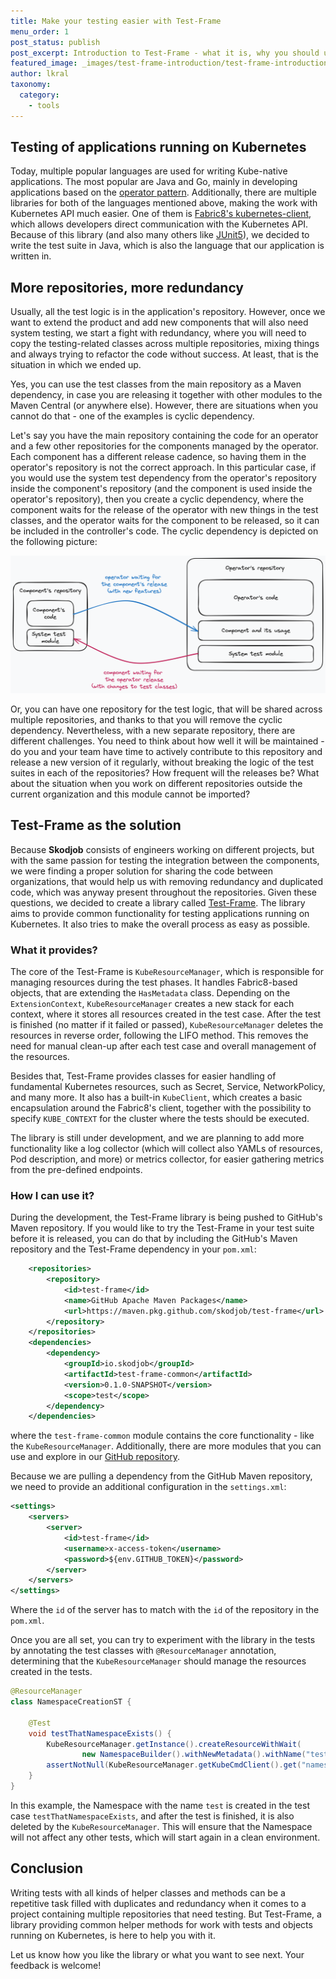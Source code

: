 ```yaml
---
title: Make your testing easier with Test-Frame
menu_order: 1
post_status: publish
post_excerpt: Introduction to Test-Frame - what it is, why you should use it
featured_image: _images/test-frame-introduction/test-frame-introduction.jpg
author: lkral
taxonomy:
  category:
    - tools
---
```


## Testing of applications running on Kubernetes

Today, multiple popular languages are used for writing Kube-native applications.
The most popular are Java and Go, mainly in developing applications based on the [operator pattern](https://kubernetes.io/docs/concepts/extend-kubernetes/operator/).
Additionally, there are multiple libraries for both of the languages mentioned above, making the work
with Kubernetes API much easier.
One of them is [Fabric8's kubernetes-client](https://github.com/fabric8io/kubernetes-client), which allows developers
direct communication with the Kubernetes API.
Because of this library (and also many others like [JUnit5](https://junit.org/junit5/)),
we decided to write the test suite in Java, which is also the language that our
application is written in.

## More repositories, more redundancy

Usually, all the test logic is in the application's repository.
However, once we want to extend the product and add new components that will also need system testing,
we start a fight with redundancy, where you will need to copy the testing-related classes across multiple repositories,
mixing things and always trying to refactor the code without success.
At least, that is the situation in which we ended up.

Yes, you can use the test classes from the main repository as a Maven dependency, in case you are releasing it together
with other modules to the Maven Central (or anywhere else).
However, there are situations when you cannot do that - one of the examples is cyclic dependency.

Let's say you have the main repository containing the code for an operator and a few other repositories for the components 
managed by the operator.
Each component has a different release cadence, so having them in the operator's repository is not the correct approach.
In this particular case, if you would use the system test dependency from the operator's repository inside the component's repository (and the component
is used inside the operator's repository), then you create a cyclic dependency, where the component waits for the release of the operator
with new things in the test classes, and the operator waits for the component to be released, so it can be included in the controller's code.
The cyclic dependency is depicted on the following picture:

![Cyclic redundancy](../../_images/test-frame-introduction/test-frame-cyclic-redundancy.png)

Or, you can have one repository for the test logic, that will be shared across multiple repositories, and thanks to that you will remove
the cyclic dependency.
Nevertheless, with a new separate repository, there are different challenges.
You need to think about how well it will be maintained - do you and your team have time to actively contribute to this repository and release a new
version of it regularly, without breaking the logic of the test suites in each of the repositories?
How frequent will the releases be?
What about the situation when you work on different repositories outside the current organization and this module cannot be imported?

## Test-Frame as the solution

Because **Skodjob** consists of engineers working on different projects, but with the same passion for testing the integration between the components,
we were finding a proper solution for sharing the code between organizations, that would help us with removing redundancy and duplicated code, which
was anyway present throughout the repositories.
Given these questions, we decided to create a library called [Test-Frame](https://github.com/skodjob/test-frame/).
The library aims to provide common functionality for testing applications running on Kubernetes.
It also tries to make the overall process as easy as possible.

### What it provides?

The core of the Test-Frame is `KubeResourceManager`, which is responsible for managing resources during the test phases.
It handles Fabric8-based objects, that are extending the `HasMetadata` class.
Depending on the `ExtensionContext`, `KubeResourceManager` creates a new stack for each context, where it stores all resources created in the test case.
After the test is finished (no matter if it failed or passed), `KubeResourceManager` deletes the resources in reverse order, following the LIFO
method.
This removes the need for manual clean-up after each test case and overall management of the resources.

Besides that, Test-Frame provides classes for easier handling of fundamental Kubernetes resources, such as Secret, Service, NetworkPolicy, and
many more.
It also has a built-in `KubeClient`, which creates a basic encapsulation around the Fabric8's client, together with the possibility to
specify `KUBE_CONTEXT` for the cluster where the tests should be executed.

The library is still under development, and we are planning to add more functionality like a log collector (which will collect also YAMLs of resources, Pod description, and more)
or metrics collector, for easier gathering metrics from the pre-defined endpoints.

### How I can use it?

During the development, the Test-Frame library is being pushed to GitHub's Maven repository.
If you would like to try the Test-Frame in your test suite before it is released, you can do that by including
the GitHub's Maven repository and the Test-Frame dependency in your `pom.xml`:

```xml
    <repositories>
        <repository>
            <id>test-frame</id>
            <name>GitHub Apache Maven Packages</name>
            <url>https://maven.pkg.github.com/skodjob/test-frame</url>
        </repository>
    </repositories>
    <dependencies>
        <dependency>
            <groupId>io.skodjob</groupId>
            <artifactId>test-frame-common</artifactId>
            <version>0.1.0-SNAPSHOT</version>
            <scope>test</scope>
        </dependency>
    </dependencies>
```
where the `test-frame-common` module contains the core functionality - like the `KubeResourceManager`.
Additionally, there are more modules that you can use and explore in our [GitHub repository](https://github.com/skodjob/test-frame).

Because we are pulling a dependency from the GitHub Maven repository, we need to provide an additional configuration in the `settings.xml`:

```xml
<settings>
    <servers>
        <server>
            <id>test-frame</id>
            <username>x-access-token</username>
            <password>${env.GITHUB_TOKEN}</password>
        </server>
    </servers>
</settings>
```

Where the `id` of the server has to match with the `id` of the repository in the `pom.xml`.

Once you are all set, you can try to experiment with the library in the tests by annotating the test classes with
`@ResourceManager` annotation, determining that the `KubeResourceManager` should manage the resources created in the tests.

```java
@ResourceManager
class NamespaceCreationST {
    
    @Test
    void testThatNamespaceExists() {
        KubeResourceManager.getInstance().createResourceWithWait(
                new NamespaceBuilder().withNewMetadata().withName("test").endMetadata().build());
        assertNotNull(KubeResourceManager.getKubeCmdClient().get("namespace", "test"));
    }
}
```

In this example, the Namespace with the name `test` is created in the test case `testThatNamespaceExists`, and after the test
is finished, it is also deleted by the `KubeResourceManager`.
This will ensure that the Namespace will not affect any other tests, which will start again in a clean environment.

## Conclusion

Writing tests with all kinds of helper classes and methods can be a repetitive task filled with duplicates and 
redundancy when it comes to a project containing multiple repositories that need testing.
But Test-Frame, a library providing common helper methods for work with tests and objects running on Kubernetes, is here
to help you with it.

Let us know how you like the library or what you want to see next.
Your feedback is welcome!